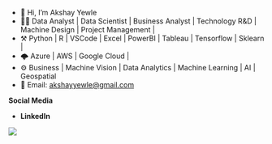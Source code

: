 - 👋 Hi, I’m Akshay Yewle 
- 🧑‍💻 Data Analyst | Data Scientist | Business Analyst | Technology R&D | Machine Design | Project Management |
- ⚒️ Python | R | VSCode | Excel | PowerBI | Tableau | Tensorflow | Sklearn |
- 🌩️ Azure | AWS | Google Cloud |
- ⚙️ Business | Machine Vision | Data Analytics | Machine Learning | AI | Geospatial 
- 📨 Email: akshayyewle@gmail.com

**Social Media**
- **LinkedIn**

![](https://komarev.com/ghpvc/?username=akshayyewle&color=dc143c&style=flat-square&label=PROFILE+VIEWS)


<!---
akshayyewle/akshayyewle is a ✨ special ✨ repository because its `README.md` (this file) appears on your GitHub profile.
You can click the Preview link to take a look at your changes.
--->
